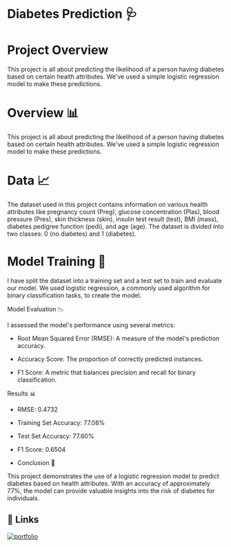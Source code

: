 
# Diabetes Prediction 🩺

# Project Overview

This project is all about predicting the likelihood of a person having diabetes based on certain health attributes. We've used a simple logistic regression model to make these predictions.
# Overview 📊

This project is all about predicting the likelihood of a person having diabetes based on certain health attributes. We've used a simple logistic regression model to make these predictions.

# Data 📈

The dataset used in this project contains information on various health attributes like pregnancy count (Preg), glucose concentration (Plas), blood pressure (Pres), skin thickness (skin), insulin test result (test), BMI (mass), diabetes pedigree function (pedi), and age (age). The dataset is divided into two classes: 0 (no diabetes) and 1 (diabetes).

# Model Training 🧠

I have split the dataset into a training set and a test set to train and evaluate our model. We used logistic regression, a commonly used algorithm for binary classification tasks, to create the model.

Model Evaluation 📉

I assessed the model's performance using several metrics:

* Root Mean Squared Error (RMSE): A measure of the model's prediction accuracy.

* Accuracy Score: The proportion of correctly predicted instances.

* F1 Score: A metric that balances precision and recall for binary classification.

Results 📊

* RMSE: 0.4732

* Training Set Accuracy: 77.08%

* Test Set Accuracy: 77.60%

* F1 Score: 0.6504

* Conclusion 📝

This project demonstrates the use of a logistic regression model to predict diabetes based on health attributes. With an accuracy of approximately 77%, the model can provide valuable insights into the risk of diabetes for individuals.
## 🔗 Links
[![portfolio](https://img.shields.io/badge/view_my_notebook-000?style=for-the-badge&logo=github&logoColor=white)](https://nbviewer.org/github/Harinivas44/Diabetes_Prediction/blob/main/Logistic_Regression.ipynb)
